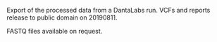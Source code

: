 Export of the processed data from a DantaLabs run. VCFs and reports release to public domain on 20190811. 

FASTQ files available on request.
